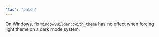```yaml
---
"tao": "patch"
---
```


On Windows, fix `WindowBuilder::with_theme` has no effect when forcing light theme on a dark mode system.
